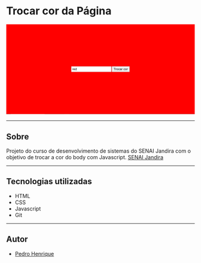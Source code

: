 # Trocar cor da Página

![](./Captura%20de%20tela%202025-01-30%20103601.png)

---

## Sobre
Projeto do curso de desenvolvimento de sistemas do SENAI Jandira com o objetivo de trocar a cor do body com Javascript. [SENAI Jandira](https://sp.senai.br/unidade/jandira/)

---

## Tecnologias utilizadas

- HTML
- CSS
- Javascript
- Git

--- 

## Autor
- [Pedro Henrique](https://www.linkedin.com/in/pedro-fernandes-954b20308/)

